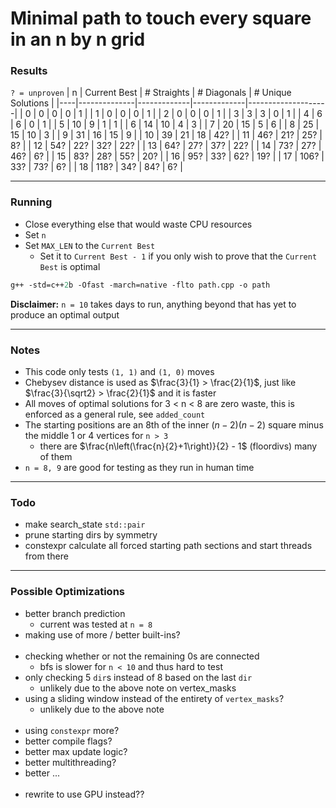 # Minimal path to touch every square in an n by n grid

### Results
`? = unproven`
| n  | Current Best | # Straights | # Diagonals | # Unique Solutions |
|----|--------------|-------------|-------------|--------------------|
| 0  | 0            | 0           | 0           | 1                  |
| 1  | 0            | 0           | 0           | 1                  |
| 2  | 0            | 0           | 0           | 1                  |
| 3  | 3            | 3           | 0           | 1                  |
| 4  | 6            | 6           | 0           | 1                  |
| 5  | 10           | 9           | 1           | 1                  |
| 6  | 14           | 10          | 4           | 3                  |
| 7  | 20           | 15          | 5           | 6                  |
| 8  | 25           | 15          | 10          | 3                  |
| 9  | 31           | 16          | 15          | 9                  |
| 10 | 39           | 21          | 18          | 42?                |
| 11 | 46?          | 21?         | 25?         | 8?                 |
| 12 | 54?          | 22?         | 32?         | 22?                |
| 13 | 64?          | 27?         | 37?         | 22?                |
| 14 | 73?          | 27?         | 46?         | 6?                 |
| 15 | 83?          | 28?         | 55?         | 20?                |
| 16 | 95?          | 33?         | 62?         | 19?                |
| 17 | 106?         | 33?         | 73?         | 6?                 |
| 18 | 118?         | 34?         | 84?         | 6?                 |

---

### Running
- Close everything else that would waste CPU resources
- Set `n`
- Set `MAX_LEN` to the `Current Best`
  - Set it to `Current Best - 1` if you only wish to prove that the `Current Best` is optimal
```ps
g++ -std=c++2b -Ofast -march=native -flto path.cpp -o path
```
**Disclaimer:** `n = 10` takes days to run, anything beyond that has yet to produce an optimal output

---

### Notes

- This code only tests `(1, 1)` and `(1, 0)` moves
- Chebysev distance is used as $\frac{3}{1} > \frac{2}{1}$, just like $\frac{3}{\sqrt2} > \frac{2}{1}$ and it is faster
- All moves of optimal solutions for 3 < n < 8 are zero waste, this is enforced as a general rule, see `added_count`
- The starting positions are an 8th of the inner $(n - 2)(n - 2)$ square minus the middle 1 or 4 vertices for `n > 3`
  - there are $\frac{n\left(\frac{n}{2}+1\right)}{2} - 1$ (floordivs) many of them
- `n = 8, 9` are good for testing as they run in human time

---

### Todo
- make search_state `std::pair`
- prune starting dirs by symmetry
- constexpr calculate all forced starting path sections and start threads from there

---

### Possible Optimizations

- better branch prediction
  - current was tested at `n = 8`
- making use of more / better built-ins?
  <br><br>
- checking whether or not the remaining 0s are connected
  - bfs is slower for `n < 10` and thus hard to test
- only checking 5 `dir`s instead of 8 based on the last `dir`
  - unlikely due to the above note on vertex_masks
- using a sliding window instead of the entirety of `vertex_masks`?
  - unlikely due to the above note
  <br><br>
- using `constexpr` more?
- better compile flags?
- better max update logic?
- better multithreading?
- better ...
  <br><br>
- rewrite to use GPU instead??
